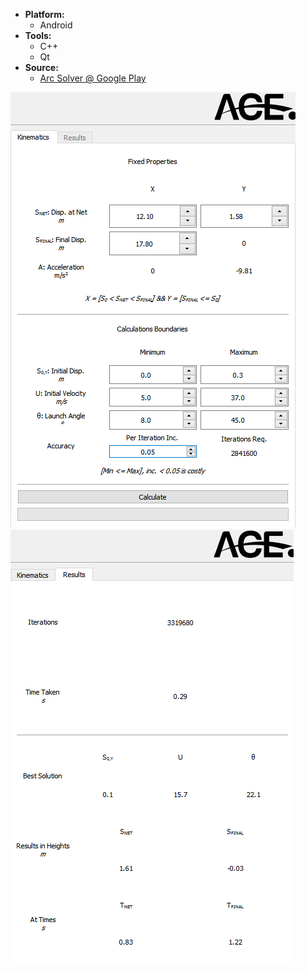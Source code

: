 * **Platform:**
  * Android
* **Tools:**
  * C++
  * Qt
* **Source:**
  * [Arc Solver @ Google Play][ArcSolverGPlay]

![Kinematics](https://github.com/MAShah-UK/ArcSolver/blob/master/FINAL/Kinematics.png)
![Results](https://github.com/MAShah-UK/ArcSolver/blob/master/FINAL/Results.png)

[ArcSolverGPlay]: https://play.google.com/store/apps/details?id=cul.ace.tbscalculator&hl=en_GB
